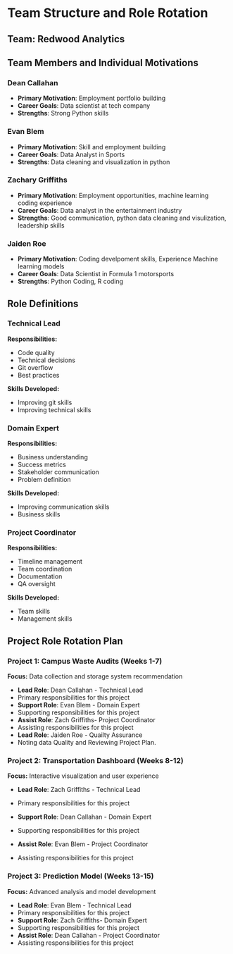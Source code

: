 # Team Structure and Role Rotation

## Team: Redwood Analytics

## Team Members and Individual Motivations

### Dean Callahan
- **Primary Motivation**: Employment portfolio building
- **Career Goals**: Data scientist at tech company
- **Strengths**: Strong Python skills

### Evan Blem
- **Primary Motivation**: Skill and employment building
- **Career Goals**: Data Analyst in Sports
- **Strengths**: Data cleaning and visualization in python

### Zachary Griffiths
- **Primary Motivation**: Employment opportunities, machine learning coding experience
- **Career Goals**: Data analyst in the entertainment industry
- **Strengths**: Good communication, python data cleaning and visulization, leadership skills

### Jaiden Roe
- **Primary Motivation**: Coding develpoment skills, Experience Machine learning models 
- **Career Goals**: Data Scientist in Formula 1 motorsports
- **Strengths**: Python Coding, R coding

## Role Definitions

### Technical Lead
**Responsibilities:**
- Code quality
- Technical decisions
- Git overflow
- Best practices

**Skills Developed:**
- Improving git skills
- Improving technical skills

### Domain Expert
**Responsibilities:**
- Business understanding 
- Success metrics
- Stakeholder communication
- Problem definition


**Skills Developed:**
- Improving communication skills
- Business skills

### Project Coordinator
**Responsibilities:**
- Timeline management 
- Team coordination
- Documentation
- QA oversight

**Skills Developed:**
- Team skills
- Management skills

## Project Role Rotation Plan

### Project 1: Campus Waste Audits (Weeks 1-7)
**Focus:** Data collection and storage system recommendation

- **Lead Role**: Dean Callahan - Technical Lead
- Primary responsibilities for this project
- **Support Role**: Evan Blem -  Domain Expert
- Supporting responsibilities for this project
- **Assist Role**: Zach Griffiths- Project Coordinator
- Assisting responsibilities for this project
- **Lead Role**: Jaiden Roe - Quailty Assurance
- Noting data Quality and Reviewing Project Plan.

### Project 2: Transportation Dashboard (Weeks 8-12)
**Focus:** Interactive visualization and user experience

- **Lead Role**: Zach Griffiths - Technical Lead
- Primary responsibilities for this project

- **Support Role**: Dean Callahan - Domain Expert
- Supporting responsibilities for this project
- **Assist Role**: Evan Blem - Project Coordinator
- Assisting responsibilities for this project

### Project 3: Prediction Model (Weeks 13-15)
**Focus:** Advanced analysis and model development

- **Lead Role**: Evan Blem - Technical Lead
- Primary responsibilities for this project
- **Support Role**: Zach Griffiths- Domain Expert
- Supporting responsibilities for this project
- **Assist Role**: Dean Callahan - Project Coordinator
- Assisting responsibilities for this project

